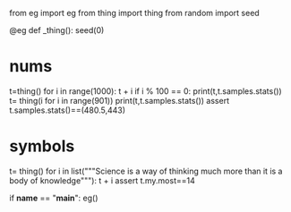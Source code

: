 from eg     import eg
from thing  import thing
from random import seed

@eg
def _thing():
  seed(0)
  # nums
  t=thing()
  for i in range(1000):
    t + i
    if i % 100 == 0: print(t,t.samples.stats())
  t= thing(i for i in range(901))
  print(t,t.samples.stats())
  assert t.samples.stats()==(480.5,443)

  # symbols
  t= thing()
  for i in list("""Science is a way of thinking much more than it is a body of knowledge"""):
    t + i
  assert t.my.most==14
  
if __name__ == "__main__": eg()
```

